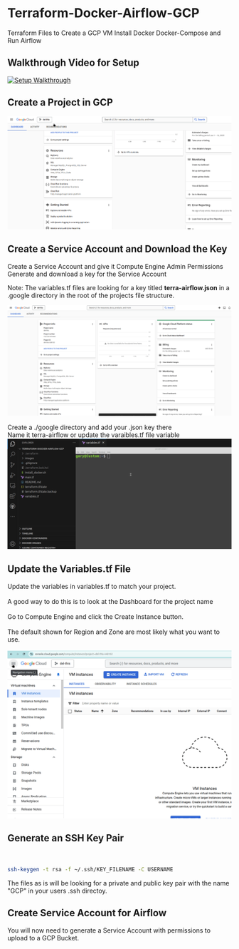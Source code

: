 # Terraform-Docker-Airflow-GCP
Terraform Files to Create a GCP VM Install Docker Docker-Compose and Run Airflow

## Walkthrough Video for Setup
[![Setup Walkthrough](https://img.youtube.com/vi/HgCRclidDOQ/0.jpg)]([https://www.youtube.com/watch?v=HgCRclidDOQ](https://www.youtube.com/watch?v=HgCRclidDOQ))

## Create a Project in GCP
![til](./images/CreateProject.gif)

## Create a Service Account and Download the Key
Create a Service Account and give it Compute Engine Admin Permissions<br>
Generate and download a key for the Service Account</br>

Note: The variables.tf files are looking for a key titled **terra-airflow.json** in a .google directory in the root of the projects file structure.

![til](./images/ServiceAccount.gif)

Create a ./google directory and add your .json key there<br>
Name it terra-airflow or update the varaibles.tf file variable</br>
![til](./images/AddServiceAccount.gif)

## Update the Variables.tf File 
Update the variables in variables.tf to match your project.<br><br>
A good way to do this is to look at the Dashboard for the project name<br><br>
Go to Compute Engine and click the Create Instance button.<br><br>
The default shown for Region and Zone are most likely what you want to use.</br><br>
![til](./images/SetVariables.gif)


## Generate an SSH Key Pair
<br>

```bash
ssh-keygen -t rsa -f ~/.ssh/KEY_FILENAME -C USERNAME
```

The files as is will be looking for a private and public key pair with the name "GCP" in your users .ssh directoy.<br>


## Create Service Account for Airflow
You will now need to generate a Service Account with permissions to upload to a GCP Bucket.
